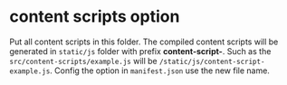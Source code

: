 # content scripts option

Put all content scripts in this folder. The compiled content scripts will be generated in `static/js` folder with prefix **content-script-**. Such as the `src/content-scripts/example.js` will be `/static/js/content-script-example.js`. Config the option in `manifest.json` use the new file name.